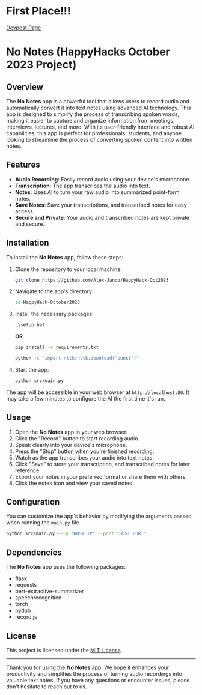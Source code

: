 # First Place!!!
[Devpost Page](https://devpost.com/software/noname-pht40q?ref_content=my-projects-tab&ref_feature=my_projects)
 
 # No Notes (HappyHacks October 2023 Project)

## Overview

The **No Notes** app is a powerful tool that allows users to record audio and automatically convert it into text notes using advanced AI technology. This app is designed to simplify the process of transcribing spoken words, making it easier to capture and organize information from meetings, interviews, lectures, and more. With its user-friendly interface and robust AI capabilities, this app is perfect for professionals, students, and anyone looking to streamline the process of converting spoken content into written notes.

## Features

- **Audio Recording**: Easily record audio using your device's microphone.
- **Transcription**: The app transcribes the audio into text.
- **Notes**: Uses AI to turn your raw audio into summarized point-form notes.
- **Save Notes**: Save your transcriptions, and transcribed notes for easy access.
- **Secure and Private**: Your audio and transcribed notes are kept private and secure.

## Installation

To install the **No Notes** app, follow these steps:

1. Clone the repository to your local machine:

   ```bash
   git clone https://github.com/Alex-Jando/HappyHack-Oct2023
   ```

2. Navigate to the app's directory:

   ```bash
   cd HappyHack-October2023
   ```

3. Install the necessary packages:

   ```bash
   .\setup.bat
   ```

   __OR__

   ```bash
   pip install -r requirements.txt
   ```

   ```bash
   python -c "import nltk;nltk.download('punkt')"
   ```

5. Start the app:

   ```bash
   python src/main.py
   ```

The app will be accessible in your web browser at `http://localhost:80`.
It may take a few minutes to configure the AI the first time it's run.

## Usage

1. Open the **No Notes** app in your web browser.
2. Click the "Record" button to start recording audio.
3. Speak clearly into your device's microphone.
4. Press the "Stop" button when you're finished recording.
5. Watch as the app transcribes your audio into text notes.
6. Click "Save" to store your transcription, and transcribed notes for later reference.
7. Export your notes in your preferred format or share them with       others.
8. Click the notes icon and view your saved notes

## Configuration

You can customize the app's behavior by modifying the arguments passed when running the `main.py` file.

```bash
python src/main.py --ip "HOST IP" --port "HOST PORT"
```

## Dependencies

The **No Notes** app uses the following packages:

- flask
- requests
- bert-extractive-summarizer
- speechrecognition
- torch
- pydub
- record.js

## License

This project is licensed under the [MIT License](LICENSE.md).

---

Thank you for using the **No Notes** app. We hope it enhances your productivity and simplifies the process of turning audio recordings into valuable text notes. If you have any questions or encounter issues, please don't hesitate to reach out to us.
